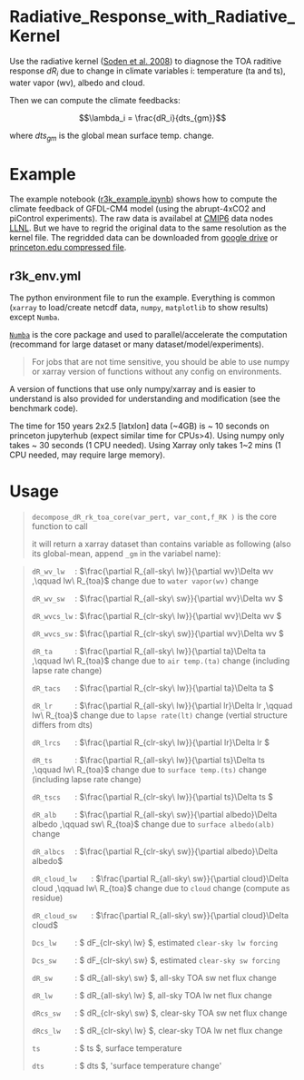 # Radiative_Response_with_Radiative_Kernel

Use the radiative kernel ([Soden et al. 2008](https://doi.org/10.1175/2007JCLI2110.1)) to diagnose the TOA raditive response $dR_i$  due to change in  climate variables i: temperature (ta and ts), water vapor (wv), albedo and cloud. 

Then we can compute the climate feedbacks: 

$$\lambda_i = \frac{dR_i}{dts_{gm}}$$

where ${dts_{gm}}$ is the global mean surface temp. change.

# Example 

The example notebook ([r3k_example.ipynb](https://github.com/ChenggongWang/Radiative_Response_with_Radiative_Kernel/blob/main/R3k_example.ipynb)) shows how to compute the climate feedback of GFDL-CM4 model (using the abrupt-4xCO2 and piControl experiments). The raw data is availabel at [CMIP6](https://pcmdi.llnl.gov/CMIP6/) data nodes [LLNL](https://esgf-node.llnl.gov/projects/cmip6/). But we have to regrid the original data to the same resolution as the kernel file. The regridded data can be downloaded from [google drive](https://drive.google.com/drive/folders/1E66izDrjdOVWYl2nJj32cXSNJPegGQ8q?usp=sharing) or [princeton.edu compressed file](https://tigress-web.princeton.edu/~cw55/share_data/r3k_example_data.tar).

## r3k_env.yml
The python environment file to run the example.
Everything is common (`xarray` to load/create netcdf data, `numpy`, `matplotlib` to show results) except `Numba`.

[`Numba`](https://numba.pydata.org/) is the core package and used to parallel/accelerate the computation (recommand for large dataset or many dataset/model/experiments). 

>For jobs that are not time sensitive, you should be able to use numpy or xarray version of functions without any config on environments. 

A version of functions that use only numpy/xarray and is easier to understand is also provided for understanding and modification (see the benchmark code).

The time for 150 years 2x2.5 [latxlon] data (\~4GB) is ~ 10 seconds on princeton jupyterhub (expect similar time for CPUs>4). 
Using numpy only takes ~ 30 seconds (1 CPU needed).
Using Xarray only takes 1\~2 mins (1 CPU needed, may require large memory).

# Usage

> `decompose_dR_rk_toa_core(var_pert, var_cont,f_RK )` is the core function to call 
> 
> it will return a xarray dataset than contains variable as following (also its global-mean, append `_gm` in the variabel name):

>`dR_wv_lw  ` : $\frac{\partial R_{all-sky\ lw}}{\partial wv}\Delta wv ,\qquad lw\ R_{toa}$ change due to `water vapor(wv)` change
>
>`dR_wv_sw  ` : $\frac{\partial R_{all-sky\ sw}}{\partial wv}\Delta wv    $
>
>`dR_wvcs_lw` : $\frac{\partial R_{clr-sky\ lw}}{\partial wv}\Delta wv    $
>
>`dR_wvcs_sw` : $\frac{\partial R_{clr-sky\ sw}}{\partial wv}\Delta wv    $
>
>`dR_ta     ` : $\frac{\partial R_{all-sky\ lw}}{\partial ta}\Delta ta ,\qquad lw\ R_{toa}$ change due to `air temp.(ta)` change (including lapse rate change)
>
>`dR_tacs   ` : $\frac{\partial R_{clr-sky\ lw}}{\partial ta}\Delta ta    $
>
>`dR_lr     ` : $\frac{\partial R_{all-sky\ lw}}{\partial lr}\Delta lr ,\qquad lw\ R_{toa}$ change due to `lapse rate(lt)` change (vertial structure differs from dts)
>
>`dR_lrcs   ` : $\frac{\partial R_{clr-sky\ lw}}{\partial lr}\Delta lr    $
>
>`dR_ts     ` : $\frac{\partial R_{all-sky\ lw}}{\partial ts}\Delta ts ,\qquad lw\ R_{toa}$ change due to `surface temp.(ts)` change (including lapse rate change)
>
>`dR_tscs   ` : $\frac{\partial R_{clr-sky\ lw}}{\partial ts}\Delta ts    $
>
>`dR_alb    ` : $\frac{\partial R_{all-sky\ sw}}{\partial albedo}\Delta albedo  ,\qquad sw\ R_{toa}$ change due to `surface albedo(alb)` change 
>
>`dR_albcs  ` : $\frac{\partial R_{clr-sky\ sw}}{\partial albedo}\Delta albedo$
>
>`dR_cloud_lw   ` : $\frac{\partial R_{all-sky\ sw}}{\partial cloud}\Delta cloud ,\qquad lw\ R_{toa}$ change due to `cloud` change (compute as residue)
>
>`dR_cloud_sw   ` : $\frac{\partial R_{all-sky\ sw}}{\partial cloud}\Delta cloud$
>
>`Dcs_lw    ` : $      dF_{clr-sky\ lw}                          $, estimated `clear-sky lw forcing`
>
>`Dcs_sw    ` : $      dF_{clr-sky\ sw}                          $, estimated `clear-sky sw forcing`
>
>`dR_sw     ` : $      dR_{all-sky\ sw}                          $, all-sky TOA sw net flux change
>
>`dR_lw     ` : $      dR_{all-sky\ lw}                          $, all-sky TOA lw net flux change
>
>`dRcs_sw   ` : $      dR_{clr-sky\ sw}                          $, clear-sky TOA sw net flux change
>
>`dRcs_lw   ` : $      dR_{clr-sky\ lw}                          $, clear-sky TOA lw net flux change
>
>`ts        ` : $      ts                                        $, surface temperature 
>
>`dts       ` : $      dts                                       $, 'surface temperature change'
>
